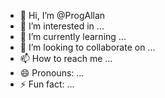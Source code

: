 - 👋 Hi, I’m @ProgAllan
- 👀 I’m interested in ...
- 🌱 I’m currently learning ...
- 💞️ I’m looking to collaborate on ...
- 📫 How to reach me ...
- 😄 Pronouns: ...
- ⚡ Fun fact: ...

<!---
ProgAllan/ProgAllan is a ✨ special ✨ repository because its `README.md` (this file) appears on your GitHub profile.
You can click the Preview link to take a look at your changes.
--->
